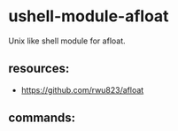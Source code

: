 # ushell-module-afloat
Unix like shell module for afloat.

## resources:
+ https://github.com/rwu823/afloat

## commands:
